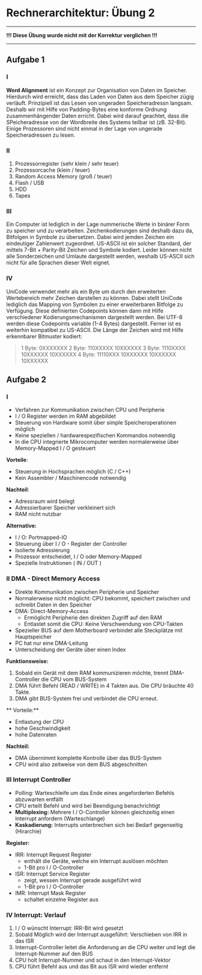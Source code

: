 # Rechnerarchitektur: Übung 2
-----------------------------

**!!! Diese Übung wurde nicht mit der Korrektur verglichen !!!**

-----------------------------
## Aufgabe 1

### I

**Word Alignment** ist ein Konzept zur Organisation von Daten im Speicher. Hierdurch wird erreicht, dass das Laden von Daten aus dem Speicher zügig verläuft. Prinzipiell ist das Lesen von ungeraden Speicheradressn langsam. Deshalb wir mit Hilfe von Padding-Bytes eine konforme Ordnung zusammenhängender Daten erricht. Dabei wird darauf geachtet, dass die SPeicheradresse von der Wordbreite des Systems teilbar ist (zB. 32-Bit). Einige Prozessoren sind nicht einmal in der Lage von ungerade Speicheradressen zu lesen.

### II

1. Prozessorregister (sehr klein / sehr teuer)
2. Prozessorcache (klein / teuer)
3. Random Access Memory (groß / teuer)
4. Flash / USB
5. HDD
6. Tapes

### III

Ein Computer ist lediglich in der Lage nummerische Werte in binärer Form zu speicher und zu verarbeiten. Zeichenkodierungen sind deshalb dazu da, Bitfolgen in Symbole zu übersetzen. Dabei wird jemden Zeichen ein eindeutiger Zahlenwert zugeordnet. US-ASCII ist ein solcher Standard, der mittels 7-Bit + Parity-Bit Zeichen und Symbole kodiert. Leider können nicht alle Sonderzeichen und Umlaute dargestellt werden, weshalb US-ASCII sich nicht für alle Sprachen dieser Welt eignet.

### IV

UniCode verwendet mehr als ein Byte um durch den erweiterten Wertebereich mehr Zeichen darstellen zu können. Dabei stellt UniCode lediglich das Mapping von Symbolen zu einer erweiterbaren Bitfolge zu Verfügung. Diese definierten Codepoints können dann mit Hilfe verschiedener Kodierungsmechanismen dargestellt werden. Bei UTF-8 werden diese Codepoints variable (1-4 Bytes) dargestellt. Ferner ist es weiterhin kompatibel zu US-ASCII. Die Länge der Zeichen wird mit Hilfe erkennbarer Bitmuster kodiert:

> 1 Byte: 0XXXXXXX
> 2 Byte: 110XXXXX 10XXXXXX
> 3 Byte: 1110XXXX 10XXXXXX 10XXXXXX
> 4 Byte: 11110XXX 10XXXXXX 10XXXXXX 10XXXXXX

## Aufgabe 2

### I

* Verfahren zur Kommunikation zwischen CPU und Peripherie
* I / O Register werden im RAM abgebildet
* Steuerung von Hardware somit über simple Speicheroperationen möglich
* Keine speziellen / hardwarespezifischen Kommandos notwendig
* In die CPU integrierte Mikrocomputer werden normalerweise über Memory-Mapped I / O gesteuert

**Vorteile**:

* Steuerung in Hochsprachen möglich (C / C++)
* Kein Assembler / Maschinencode notwendig

**Nachteil**:

* Adressraum wird belegt
* Adressierbarer Speicher verkleinert sich
* RAM nicht nutzbar



**Alternative:**

* I / O: Portmapped-IO
* Steuerung über I / O - Register der Controller
* Isolierte Adressierung
* Prozessor entscheidet, I / O oder Memory-Mapped
* Spezielle Instruktionen ( IN / OUT )

### II DMA - Direct Memory Access

* Direkte Kommunikation zwischen Peripherie und Speicher
* Normalerweise nicht möglicht: CPU bekommt, speichert zwischen und schreibt Daten in den Speicher
* DMA: Direct-Memory-Access
  * Ermöglicht Peripherie den direkten Zugriff auf den RAM
  * Entlastet somit die CPU: Keine Verschwendung von CPU-Takten
* Spezieller BUS auf dem Motherboard verbindet alle Steckplätze mit Hauptspeicher
* PC hat nur eine DMA-Leitung
* Unterscheidung der Geräte über einen Index

**Funktionsweise:**

1. Sobald ein Gerät mit dem RAM kommunizieren möchte, trennt DMA-Controller die CPU vom BUS-System
2. DMA führt Befehl (READ / WRITE) in 4 Takten aus. Die CPU bräuchte 40 Takte.
3. DMA gibt BUS-System frei und verbindet die CPU erneut.

** Vorteile:**

* Entlastung der CPU
* hohe Geschwindigkeit
* hohe Datenraten

**Nachteil:**

* DMA übernimmt komplette Kontrolle über das BUS-System
* CPU wird also zeitweise von dem BUS abgeschnitten

### III Interrupt Controller

* Polling: Warteschleife um das Ende eines angeforderten Befehls abzuwarten entfällt
* CPU erteilt Befehl und wird bei Beendigung benachrichtigt
* **Multiplexing:** Mehrere I / O-Controller können gleichzeitig einen Interrupt anfordern (Warteschlange)
* **Kaskadierung:** Interrupts unterbrechen sich bei Bedarf gegenseitig (Hirarchie)

**Register:**

* IRR: Interrupt Request Register
  * enthält die Geräte, welche ein Interrupt auslösen möchten
  * 1-Bit pro I / O-Controller
* ISR: Interrupt Service Register
  * zeigt, wessen Interrupt gerade ausgeführt wird
  * 1-Bit pro I / O-Controller
* IMR: Interrupt Mask Register
  * schaltet einzelne Register aus

### IV Interrupt: Verlauf

1. I / O wünscht Interrupt: IRR-Bit wird gesetzt
2. Sobald Möglich wird der Interrupt ausgeführt: Verschieben von IRR in das ISR
3. Interrupt-Controller leitet die Anforderung an die CPU weiter und legt die Interrupt-Nummer auf den BUS
4. CPU holt Interrupt-Nummer und schaut in den Interrupt-Vektor
5. CPU führt Befehl aus und das Bit aus ISR wird wieder entfernt












